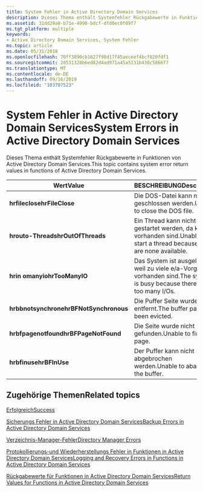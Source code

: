 ```yaml
---
title: System Fehler in Active Directory Domain Services
description: Dieses Thema enthält Systemfehler Rückgabewerte in Funktionen von Active Directory Domain Services.
ms.assetid: 31dd29a0-b71e-4990-bdcf-dfd0ec0f09f7
ms.tgt_platform: multiple
keywords:
- Active Directory Domain Services, System Fehler
ms.topic: article
ms.date: 05/31/2018
ms.openlocfilehash: 70ff3890cb1627f90d17f45aeceef4bcf820fdf1
ms.sourcegitcommit: 2d531328b6ed82d4ad971a45a5131b430c5866f7
ms.translationtype: MT
ms.contentlocale: de-DE
ms.lasthandoff: 09/16/2019
ms.locfileid: "103707523"
---
```

# <a name="system-errors-in-active-directory-domain-services"></a><span data-ttu-id="0b131-104">System Fehler in Active Directory Domain Services</span><span class="sxs-lookup"><span data-stu-id="0b131-104">System Errors in Active Directory Domain Services</span></span>

<span data-ttu-id="0b131-105">Dieses Thema enthält Systemfehler Rückgabewerte in Funktionen von Active Directory Domain Services.</span><span class="sxs-lookup"><span data-stu-id="0b131-105">This topic contains system error return values in functions of Active Directory Domain Services.</span></span>



| <span data-ttu-id="0b131-106">Wert</span><span class="sxs-lookup"><span data-stu-id="0b131-106">Value</span></span>                             | <span data-ttu-id="0b131-107">BESCHREIBUNG</span><span class="sxs-lookup"><span data-stu-id="0b131-107">Description</span></span>                                                           |
|-----------------------------------|-----------------------------------------------------------------------|
| <span data-ttu-id="0b131-108">**hrfileclose**</span><span class="sxs-lookup"><span data-stu-id="0b131-108">**hrFileClose**</span></span><br/>        | <span data-ttu-id="0b131-109">Die DOS-Datei kann nicht geschlossen werden.</span><span class="sxs-lookup"><span data-stu-id="0b131-109">Unable to close the DOS file.</span></span><br/>                              |
| <span data-ttu-id="0b131-110">**hrouto-Threads**</span><span class="sxs-lookup"><span data-stu-id="0b131-110">**hrOutOfThreads**</span></span><br/>     | <span data-ttu-id="0b131-111">Ein Thread kann nicht gestartet werden, da keine vorhanden sind.</span><span class="sxs-lookup"><span data-stu-id="0b131-111">Unable to start a thread because there are none available.</span></span><br/> |
| <span data-ttu-id="0b131-112">**hrin omanyio**</span><span class="sxs-lookup"><span data-stu-id="0b131-112">**hrTooManyIO**</span></span><br/>        | <span data-ttu-id="0b131-113">Das System ist ausgelastet, weil zu viele e/a-Vorgängen vorhanden sind.</span><span class="sxs-lookup"><span data-stu-id="0b131-113">The system is busy because there are too many I/Os.</span></span><br/>        |
| <span data-ttu-id="0b131-114">**hrbbnotsynchrone**</span><span class="sxs-lookup"><span data-stu-id="0b131-114">**hrBFNotSynchronous**</span></span><br/> | <span data-ttu-id="0b131-115">Die Puffer Seite wurde entfernt.</span><span class="sxs-lookup"><span data-stu-id="0b131-115">The buffer page has been evicted.</span></span><br/>                          |
| <span data-ttu-id="0b131-116">**hrbfpagenotfound**</span><span class="sxs-lookup"><span data-stu-id="0b131-116">**hrBFPageNotFound**</span></span><br/>   | <span data-ttu-id="0b131-117">Die Seite wurde nicht gefunden.</span><span class="sxs-lookup"><span data-stu-id="0b131-117">Unable to find the page.</span></span><br/>                                   |
| <span data-ttu-id="0b131-118">**hrbfinuse**</span><span class="sxs-lookup"><span data-stu-id="0b131-118">**hrBFInUse**</span></span><br/>          | <span data-ttu-id="0b131-119">Der Puffer kann nicht abgebrochen werden.</span><span class="sxs-lookup"><span data-stu-id="0b131-119">Unable to abandon the buffer.</span></span><br/>                              |



 

## <a name="related-topics"></a><span data-ttu-id="0b131-120">Zugehörige Themen</span><span class="sxs-lookup"><span data-stu-id="0b131-120">Related topics</span></span>

<dl> <dt>

[<span data-ttu-id="0b131-121">Erfolgreich</span><span class="sxs-lookup"><span data-stu-id="0b131-121">Success</span></span>](success.md)
</dt> <dt>

[<span data-ttu-id="0b131-122">Sicherungs Fehler in Active Directory Domain Services</span><span class="sxs-lookup"><span data-stu-id="0b131-122">Backup Errors in Active Directory Domain Services</span></span>](backup-errors-in-active-directory-domain-services.md)
</dt> <dt>

[<span data-ttu-id="0b131-123">Verzeichnis-Manager-Fehler</span><span class="sxs-lookup"><span data-stu-id="0b131-123">Directory Manager Errors</span></span>](directory-manager-errors.md)
</dt> <dt>

[<span data-ttu-id="0b131-124">Protokollierungs-und Wiederherstellungs Fehler in Funktionen in Active Directory Domain Services</span><span class="sxs-lookup"><span data-stu-id="0b131-124">Logging and Recovery Errors in Functions in Active Directory Domain Services</span></span>](logging-and-recovery-errors-in-functions-in-active-directory-domain-services.md)
</dt> <dt>

[<span data-ttu-id="0b131-125">Rückgabewerte für Funktionen in Active Directory Domain Services</span><span class="sxs-lookup"><span data-stu-id="0b131-125">Return Values for Functions in Active Directory Domain Services</span></span>](return-values-for-functions-in-active-directory-domain-services.md)
</dt> </dl>

 

 





